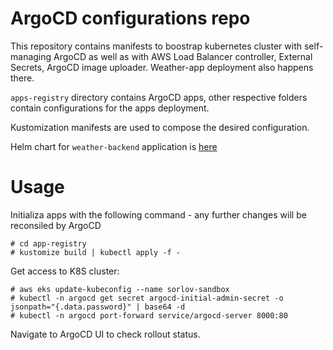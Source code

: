 # ArgoCD configurations repo

This repository contains manifests to boostrap kubernetes cluster with self-managing ArgoCD as well as with AWS Load Balancer controller, External Secrets, ArgoCD image uploader. Weather-app deployment also happens there.

`apps-registry` directory contains ArgoCD apps, other respective folders contain configurations for the apps deployment.

Kustomization manifests are used to compose the desired configuration.

Helm chart for `weather-backend` application is [here](/weather-backend/charts/weather-backend/Chart.yaml)

# Usage

Initializa apps with the following command - any further changes will be reconsiled by ArgoCD

```
# cd app-registry
# kustomize build | kubectl apply -f -
```

Get access to K8S cluster:

```
# aws eks update-kubeconfig --name sorlov-sandbox
# kubectl -n argocd get secret argocd-initial-admin-secret -o jsonpath="{.data.password}" | base64 -d
# kubectl -n argocd port-forward service/argocd-server 8000:80
```

Navigate to ArgoCD UI to check rollout status.
